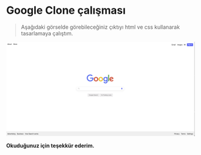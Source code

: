 # Google Clone çalışması

> Aşağıdaki görselde görebileceğiniz çıktıyı html ve css kullanarak tasarlamaya çalıştım.

![Image](img/ss-screen.png)

**Okuduğunuz için teşekkür ederim.**